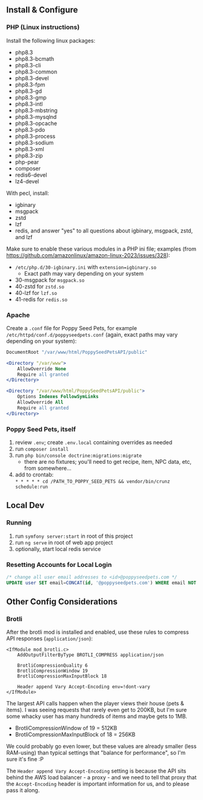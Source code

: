 ## Install & Configure

### PHP (Linux instructions)

Install the following linux packages:
* php8.3
* php8.3-bcmath
* php8.3-cli
* php8.3-common
* php8.3-devel
* php8.3-fpm
* php8.3-gd
* php8.3-gmp
* php8.3-intl
* php8.3-mbstring
* php8.3-mysqlnd
* php8.3-opcache
* php8.3-pdo
* php8.3-process
* php8.3-sodium
* php8.3-xml
* php8.3-zip
* php-pear
* composer
* redis6-devel
* lz4-devel

With pecl, install:
* igbinary
* msgpack
* zstd
* lzf
* redis, and answer "yes" to all questions about igbinary, msgpack, zstd, and lzf

Make sure to enable these various modules in a PHP ini file; examples (from https://github.com/amazonlinux/amazon-linux-2023/issues/328):
* `/etc/php.d/30-igbinary.ini` with `extension=igbinary.so`
    * Exact path may vary depending on your system
* 30-msgpack for `msgpack.so`
* 40-zstd for `zstd.so`
* 40-lzf for `lzf.so`
* 41-redis for `redis.so`

### Apache

Create a `.conf` file for Poppy Seed Pets, for example `/etc/httpd/conf.d/poppyseedpets.conf` (again, exact paths may vary depending on your system):

```apache
DocumentRoot "/var/www/html/PoppySeedPetsAPI/public"

<Directory "/var/www">
    AllowOverride None
    Require all granted
</Directory>

<Directory "/var/www/html/PoppySeedPetsAPI/public">
    Options Indexes FollowSymLinks
    AllowOverride All
    Require all granted
</Directory>
```

### Poppy Seed Pets, itself

1. review `.env`; create `.env.local` containing overrides as needed
2. run `composer install`
3. run `php bin/console doctrine:migrations:migrate`
    * there are no fixtures; you'll need to get recipe, item, NPC data, etc, from somewhere...
4. add to crontab:<br>`* * * * * cd /PATH_TO_POPPY_SEED_PETS && vendor/bin/crunz schedule:run`

## Local Dev

### Running

1. run `symfony server:start` in root of this project
2. run `ng serve` in root of web app project
3. optionally, start local redis service

### Resetting Accounts for Local Login

```sql
/* change all user email addresses to <id>@poppyseedpets.com */
UPDATE user SET email=CONCAT(id, '@poppyseedpets.com') WHERE email NOT LIKE '%@poppyseedpets.com';
```

## Other Config Considerations

### Brotli

After the brotli mod is installed and enabled, use these rules to compress API responses (`application/json`):

```
<IfModule mod_brotli.c>
    AddOutputFilterByType BROTLI_COMPRESS application/json

    BrotliCompressionQuality 6
    BrotliCompressionWindow 19
    BrotliCompressionMaxInputBlock 18

    Header append Vary Accept-Encoding env=!dont-vary
</IfModule>
```

The largest API calls happen when the player views their house (pets & items). I was seeing requests that rarely even get to 200KB, but I'm sure some whacky user has many hundreds of items and maybe gets to 1MB.

* BrotliCompressionWindow of 19 = 512KB
* BrotliCompressionMaxInputBlock of 18 = 256KB

We could probably go even lower, but these values are already smaller (less RAM-using) than typical settings that "balance for performance", so I'm sure it's fine :P

The `Header append Vary Accept-Encoding` setting is because the API sits behind the AWS load balancer - a proxy - and we need to tell that proxy that the `Accept-Encoding` header is important information for us, and to please pass it along.
